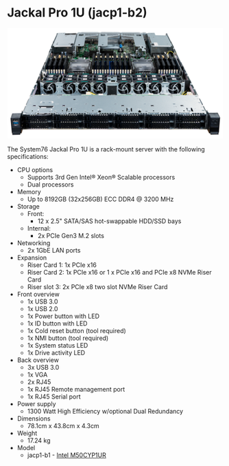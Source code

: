 # Jackal Pro 1U (jacp1-b2)

![Jackal Pro 1U](./img/jacp1-b2-frontports.webp)

The System76 Jackal Pro 1U is a rack-mount server with the following specifications:

- CPU options
  - Supports 3rd Gen Intel® Xeon® Scalable processors
  - Dual processors
- Memory
  - Up to 8192GB (32x256GB) ECC DDR4 @ 3200 MHz
- Storage
  - Front:
    - 12 x 2.5" SATA/SAS hot-swappable HDD/SSD bays
  - Internal:
    - 2x PCIe Gen3 M.2 slots
- Networking
  - 2x 1GbE LAN ports
- Expansion
  - Riser Card 1: 1x PCIe x16
  - Riser Card 2: 1x PCIe x16 or 1 x PCIe x16 and PCIe x8 NVMe Riser Card
  - Riser slot 3: 2x PCIe x8 two slot NVMe Riser Card
- Front overview
  - 1x USB 3.0
  - 1x USB 2.0
  - 1x Power button with LED
  - 1x ID button with LED
  - 1x Cold reset button (tool required)
  - 1x NMI button (tool required)
  - 1x System status LED
  - 1x Drive activity LED
- Back overview
  - 3x USB 3.0
  - 1x VGA
  - 2x RJ45
  - 1x RJ45 Remote management port
  - 1x RJ45 Serial port
- Power supply
  - 1300 Watt High Efficiency w/optional Dual Redundancy
- Dimensions
  - 78.1cm x 43.8cm x 4.3cm
- Weight
  - 17.24 kg
- Model
  - jacp1-b1 - [Intel M50CYP1UR](./jacp1-b2_manual.pdf)
